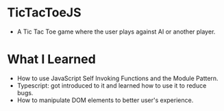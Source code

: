 # TicTacToeJS
- A Tic Tac Toe game where the user plays against AI or another player.

# What I Learned
- How to use JavaScript Self Invoking Functions and the Module Pattern.
- Typescript: got introduced to it and learned how to use it to reduce bugs.
- How to manipulate DOM elements to better user's experience.
